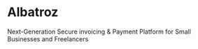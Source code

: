 # Albatroz
Next-Generation Secure invoicing &amp; Payment Platform for Small Businesses and Freelancers



